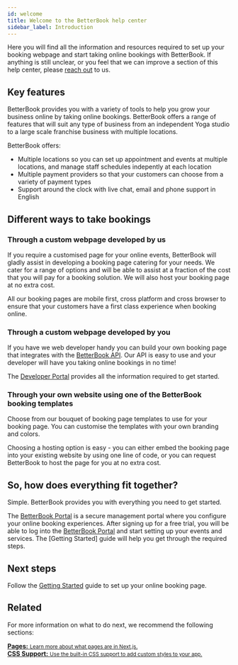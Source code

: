 ```yaml
---
id: welcome
title: Welcome to the BetterBook help center
sidebar_label: Introduction
---
```


Here you will find all the information and resources required to set up your booking webpage and start
taking online bookings with BetterBook.  If anything is still unclear, or you feel that we can
improve a section of this help center, please [reach out](https://www.betterbook.co.za/contact) to us. 


## Key features

BetterBook provides you with a variety of tools to help you grow your business online 
by taking online bookings.  BetterBook offers a range of features that will suit any type of 
business from an independent Yoga studio to a large scale franchise business with multiple locations.

BetterBook offers:
- Multiple locations so you can set up appointment and events at multiple locations, and manage staff schedules indepently at each location
- Multiple payment providers so that your customers can choose from a variety of payment types
- Support around the clock with live chat, email and phone support in English


## Different ways to take bookings

### Through a custom webpage developed by us
If you require a customised page for your online events, BetterBook will gladly assist in developing a booking page
catering for your needs.  We cater for a range of options and will be able to assist at a fraction of the cost 
that you will pay for a booking solution.  We will also host your booking page at no extra cost.

All our booking pages are mobile first, cross platform and cross browser to ensure that your customers have a first class experience
when booking online.

### Through a custom webpage developed by you 
If you have we web developer handy you can build your own booking page that integrates with the [BetterBook API](https://help.betterbook.co.za/help-center/api-welcome).  Our API is easy to use and your developer will have you taking online bookings in no time!

The [Developer Portal](https://help.betterbook.co.za/help-center/api-welcome) provides all the information required to get started.


### Through your own website using one of the BetterBook booking templates
Choose from our bouquet of booking page templates to use for your booking page.  You can customise the templates with your own branding and colors.

Choosing a hosting option is easy - you can either embed the booking page into your existing website by using one line of code, or you can 
request BetterBook to host the page for you at no extra cost.



## So, how does everything fit together?
Simple. BetterBook provides you with everything you need to get started.  

The [BetterBook Portal](https://portal.betterbook.co.za) is a secure management portal where you configure your online
booking experiences.  After signing up for a free trial, you will be able to log into the [BetterBook Portal](https://portal.betterbook.co.za)
and start setting up your events and services.  The [Getting Started] guide will help you get through the required steps. 

## Next steps
Follow the [Getting Started](https://portal.betterbook.co.za) guide to set up your online booking page. 


## Related

For more information on what to do next, we recommend the following sections:

<div class="card">
  <a href="/docs/basic-features/pages.md">
    <b>Pages:</b>
    <small>Learn more about what pages are in Next.js.</small>
  </a>
</div>

<div class="card">
  <a href="/docs/basic-features/built-in-css-support.md">
    <b>CSS Support:</b>
    <small>Use the built-in CSS support to add custom styles to your app.</small>
  </a>
</div>